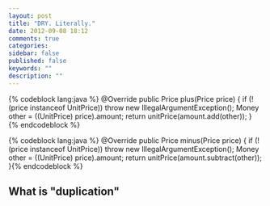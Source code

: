 ```yaml
---
layout: post
title: "DRY. Literally."
date: 2012-09-08 18:12
comments: true
categories:
sidebar: false
published: false
keywords: ""
description: ""
---
```


{% codeblock lang:java %}
@Override
public Price plus(Price price) {
    if (!(price instanceof UnitPrice))
        throw new IllegalArgumentException();
    Money other = ((UnitPrice) price).amount;
    return unitPrice(amount.add(other));
}
{% endcodeblock %}


{% codeblock lang:java %}
@Override
public Price minus(Price price) {
    if (!(price instanceof UnitPrice))
        throw new IllegalArgumentException();
    Money other = ((UnitPrice) price).amount;
    return unitPrice(amount.subtract(other));
}{% endcodeblock %}


## What is "duplication"

